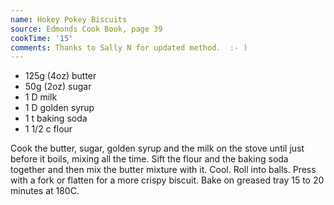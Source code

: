 ```yaml
---
name: Hokey Pokey Biscuits
source: Edmonds Cook Book, page 39
cookTime: '15'
comments: Thanks to Sally N for updated method.  :- )
---
```


* 125g (4oz) butter
* 50g (2oz) sugar
* 1 D milk
* 1 D golden syrup
* 1 t baking soda
* 1 1/2 c flour

Cook the butter, sugar, golden syrup and the milk on the stove until just before it boils, mixing all the time. Sift the flour and the baking soda together and then mix the butter mixture with it.  Cool.  Roll into balls.  Press with a fork or flatten for a more crispy biscuit.  Bake on greased tray 15 to 20 minutes at 180C.


